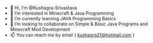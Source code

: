 - 👋 Hi, I’m @Kushagra-Srivastava
- 👀 I’m interested in Minecraft & Java Programming
- 🌱 I’m currently learning JAVA Programming Basics
- 💞️ I’m looking to collaborate on Simple & Basic Java Programs and Minecraft Mod Development
- 📫 You can reach me by email { kushagra21@hotmail.com }

<!---
Kushagra-Srivastava/Kushagra-Srivastava is a ✨ special ✨ repository because its `README.md` (this file) appears on your GitHub profile.
You can click the Preview link to take a look at your changes.
--->
